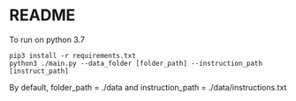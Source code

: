 # README

To run on python 3.7
```
pip3 install -r requirements.txt
python3 ./main.py --data_folder [folder_path] --instruction_path [instruct_path]
```
By default, folder_path = ./data and instruction_path = ./data/instructions.txt